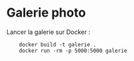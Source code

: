 # Galerie photo

Lancer la galerie sur Docker :

```
    docker build -t galerie .
    docker run -rm -p 5000:5000 galerie
```
